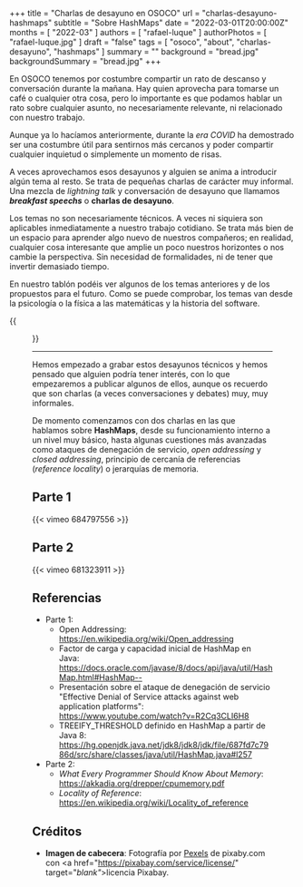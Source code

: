 +++
title = "Charlas de desayuno en OSOCO"
url = "charlas-desayuno-hashmaps"
subtitle = "Sobre HashMaps"
date = "2022-03-01T20:00:00Z"
months = [ "2022-03" ]
authors = [ "rafael-luque" ]
authorPhotos = [ "rafael-luque.jpg" ]
draft = "false"
tags = [ "osoco", "about", "charlas-desayuno", "hashmaps" ]
summary = ""
background = "bread.jpg"
backgroundSummary = "bread.jpg"
+++

En OSOCO tenemos por costumbre compartir un rato de descanso y conversación durante la mañana. Hay quien aprovecha para tomarse un café o cualquier otra cosa, pero lo importante es que podamos hablar un rato sobre cualquier asunto, no necesariamente relevante, ni relacionado con nuestro trabajo.

Aunque ya lo hacíamos anteriormente, durante la *era COVID* ha demostrado ser una costumbre útil para sentirnos más cercanos y poder compartir cualquier inquietud o simplemente un momento de risas. 

A veces aprovechamos esos desayunos y alguien se anima a introducir algún tema al resto. Se trata de pequeñas charlas de carácter muy informal. Una mezcla de *lightning talk* y conversación de desayuno que llamamos ***breakfast speechs*** o **charlas de desayuno**. 

Los temas no son necesariamente técnicos. A veces ni siquiera son aplicables inmediatamente a nuestro trabajo cotidiano. Se trata más bien de un espacio para aprender algo nuevo de nuestros compañeros; en realidad, cualquier cosa interesante que amplie un poco nuestros horizontes o nos cambie la perspectiva. Sin necesidad de formalidades, ni de tener que invertir demasiado tiempo. 

En nuestro tablón podéis ver algunos de los temas anteriores y de los propuestos para el futuro. Como se puede comprobar, los temas van desde la psicología o la física a las matemáticas y la historia del software.

{{<figure src="/images/thoughts/desayunos-tecnicos-trello.png" width="80%">}}

<hr class="section-divider"/>

Hemos empezado a grabar estos desayunos técnicos y hemos pensado que alguien podría tener interés, con lo que empezaremos a publicar algunos de ellos, aunque os recuerdo que son charlas (a veces conversaciones y debates) muy, muy informales.

De momento comenzamos con dos charlas en las que hablamos sobre **HashMaps**, desde su funcionamiento interno a un nivel muy básico, hasta algunas cuestiones más avanzadas como ataques de denegación de servicio, *open addressing* y *closed addressing*, principio de cercanía de referencias (*reference locality*) o jerarquías de memoria.

## Parte 1
{{< vimeo 684797556 >}}

## Parte 2
{{< vimeo 681323911 >}}

## Referencias

* Parte 1:
  * Open Addressing: https://en.wikipedia.org/wiki/Open_addressing
  * Factor de carga y capacidad inicial de HashMap en Java: https://docs.oracle.com/javase/8/docs/api/java/util/HashMap.html#HashMap--
  * Presentación sobre el ataque de denegación de servicio "Effective Denial of Service attacks against web application platforms": https://www.youtube.com/watch?v=R2Cq3CLI6H8
  * TREEIFY_THRESHOLD definido en HashMap a partir de Java 8: https://hg.openjdk.java.net/jdk8/jdk8/jdk/file/687fd7c7986d/src/share/classes/java/util/HashMap.java#l257
* Parte 2:
  * *What Every Programmer Should Know About Memory*: https://akkadia.org/drepper/cpumemory.pdf
  * *Locality of Reference*: https://en.wikipedia.org/wiki/Locality_of_reference

## Créditos

- **Imagen de cabecera**: Fotografía por <a href="https://pixabay.com/photos/tools-awl-pliers-antique-equipment-1083796" target="_blank">Pexels</a> de pixaby.com con <a href="https://pixabay.com/service/license/" target="_blank"_>licencia Pixabay</a>.



